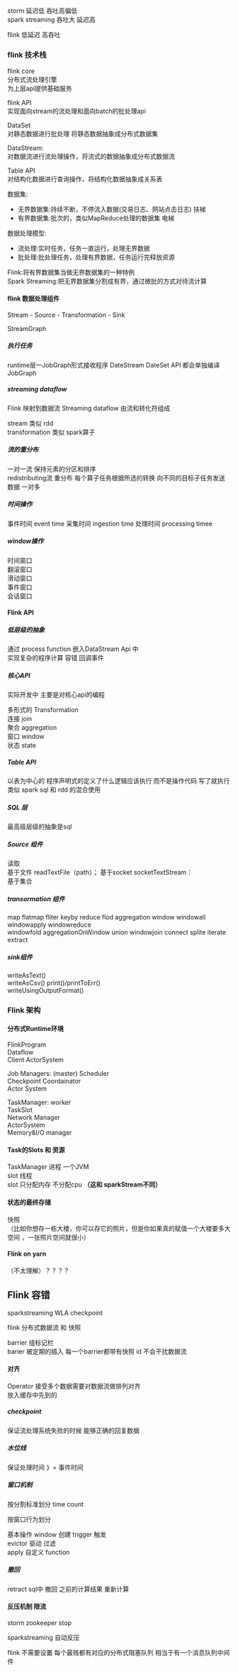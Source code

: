 ##

storm  延迟低 吞吐高偏低  
spark streaming  吞吐大 延迟高

flink 低延迟 高吞吐  


### flink 技术栈

flink core  
分布式流处理引擎  
为上层api提供基础服务  

flink API  
实现面向stream的流处理和面向batch的批处理api  

DataSet  
对静态数据进行批处理 将静态数据抽象成分布式数据集  

DataStream:   
对数据流进行流处理操作，将流式的数据抽象成分布式数据流    

Table API   
对结构化数据进行查询操作，将结构化数据抽象成关系表   



数据集:    
- 无界数据集:持续不断，不停流入数据(交易日志、网站点击日志)     扶梯  
- 有界数据集:批次的，类似MapReduce处理的数据集               电梯
 

数据处理模型:  
- 流处理:实时任务，任务一直运行，处理无界数据  
- 批处理:批处理任务，处理有界数据，任务运行完释放资源  


Flink:将有界数据集当做无界数据集的一种特例  
Spark Streaming:把无界数据集分割成有界，通过微批的方式对待流计算   


#### flink 数据处理组件
 
 Stream  -  Source  - Transformation  - Sink   
 
 StreamGraph   
 
 ##### 执行任务 
 runtime层一JobGraph形式接收程序
 DateStream DateSet  API 都会单独编译 JobGraph
 
 
 ##### streaming dataflow
 Flink 映射到数据流 Streaming dataflow 由流和转化符组成  
 
 stream 类似 rdd   
 transformation 类似 spark算子  
 
 ##### 流的重分布
 一对一流 保持元素的分区和排序  
 redistributing流 重分布 每个算子任务根据所选的转换 向不同的目标子任务发送数据  一对多  
 
 
 ##### 时间操作
 事件时间   event time
 采集时间   ingestion time
 处理时间   processing timee
 
 
 ##### window操作
 时间窗口       
        翻滚窗口  
        滑动窗口  
 事件窗口  
 会话窗口  
 
 
#### Flink API  

##### 低层级的抽象
通过 process function 嵌入DataStream Api 中  
实现复杂的程序计算  容错 回调事件  

##### 核心API         
实际开发中 主要是对核心api的编程  

多形式的 Transformation  
连接 join  
聚合  aggregation  
窗口 window  
状态 state   


##### Table API
以表为中心的 
程序声明式的定义了什么逻辑应该执行 而不是操作代码 写了就执行  
类似 spark sql 和 rdd 的混合使用   


##### SQL 层
最高级层级的抽象是sql   


##### Source 组件
读取  
基于文件     readTextFile（path）；
基于socket   socketTextStream：  
基于集合  


##### transormation 组件
map   flatmap   fliter  keyby  reduce flod  aggregation  window  windowall 
windowapply windowreduce  
windowfold aggregationOnWindow union windowjoin connect  splite iterate extract  



##### sink组件  
writeAsText()  
writeAsCsv()
print()/printToErr()  
writeUsingOutputFormat()  



### Flink 架构  

#### 分布式Runtime环境
FlinkProgram  
Dataflow  
Client ActorSystem  


Job Managers:  (master)
Scheduler  
Checkpoint Coordainator  
Actor System


TaskManager: worker  
TaskSlot  
Network Manager  
ActorSystem  
Memory&I/O manager  

#### Task的Slots 和 资源
TaskManager 进程  一个JVM    
slot 线程  
slot 只分配内存 不分配cpu **（这和 sparkStream不同）**


#### 状态的最终存储  
快照  
（比如你想存一栋大楼，你可以存它的照片，但是你如果真的赋值一个大楼要多大空间 ，一张照片空间就很小）   


#### Flink on yarn  

（不太理解）？？？？ 



## Flink 容错  


sparkstreaming  WLA  checkpoint

flink 分布式数据流 和 快照   


barrier 组标记栏   
barier 被定期的插入 每一个barrier都带有快照 id  不会干扰数据流  

#### 对齐 
Operator 接受多个数据需要对数据流做排列对齐  
放入缓存中先到的  

##### checkpoint
保证流处理系统失败的时候 能够正确的回复数据  

##### 水位线  
保证处理时间 》= 事件时间  

##### 窗口机制  

按分割标准划分 time count

按窗口行为划分

基本操作
window 创建 
trigger  触发  
evictor 驱动   过滤  
apply 自定义 function 

##### 撤回 
retract sql中 撤回 之前的计算结果  重新计算  

#### 反压机制  限流  
storm zookeeper stop

sparkstreaming 自动反压  

flink 不需要设置  每个最贱都有对应的分布式阻塞队列   相当于有一个消息队列中间件   


















        
 


































































